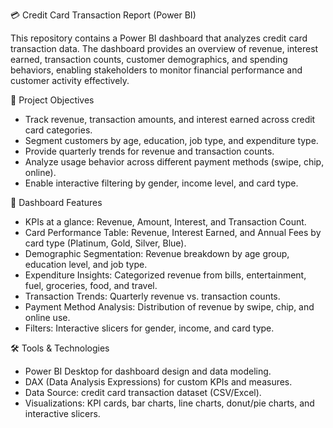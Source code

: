 💳 Credit Card Transaction Report (Power BI)

This repository contains a Power BI dashboard that analyzes credit card transaction data.
The dashboard provides an overview of revenue, interest earned, transaction counts, customer demographics, and spending behaviors, enabling stakeholders to monitor financial performance and customer activity effectively.

🎯 Project Objectives

* Track revenue, transaction amounts, and interest earned across credit card categories.
* Segment customers by age, education, job type, and expenditure type.
* Provide quarterly trends for revenue and transaction counts.
* Analyze usage behavior across different payment methods (swipe, chip, online).
* Enable interactive filtering by gender, income level, and card type.

📌 Dashboard Features

* KPIs at a glance: Revenue, Amount, Interest, and Transaction Count.
* Card Performance Table: Revenue, Interest Earned, and Annual Fees by card type (Platinum, Gold, Silver, Blue).
* Demographic Segmentation: Revenue breakdown by age group, education level, and job type.
* Expenditure Insights: Categorized revenue from bills, entertainment, fuel, groceries, food, and travel.
* Transaction Trends: Quarterly revenue vs. transaction counts.
* Payment Method Analysis: Distribution of revenue by swipe, chip, and online use.
* Filters: Interactive slicers for gender, income, and card type.

🛠️ Tools & Technologies

* Power BI Desktop for dashboard design and data modeling.
* DAX (Data Analysis Expressions) for custom KPIs and measures.
* Data Source: credit card transaction dataset (CSV/Excel).
* Visualizations: KPI cards, bar charts, line charts, donut/pie charts, and interactive slicers.
